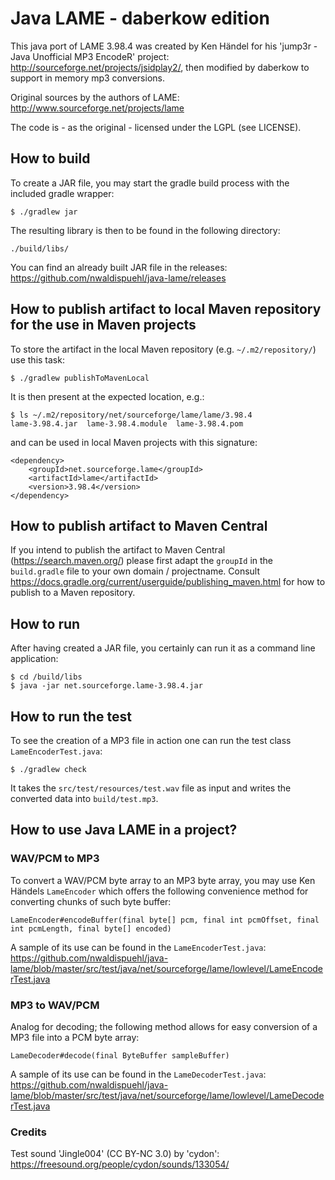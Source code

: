 # Java LAME - daberkow edition
This java port of LAME 3.98.4 was created by Ken Händel for his 'jump3r - Java Unofficial MP3 EncodeR' project:
http://sourceforge.net/projects/jsidplay2/, then modified by daberkow to support in memory mp3 conversions.

Original sources by the authors of LAME: http://www.sourceforge.net/projects/lame

The code is - as the original - licensed under the LGPL (see LICENSE).

## How to build 

To create a JAR file, you may start the gradle build process with the included gradle wrapper:

    $ ./gradlew jar
    
The resulting library is then to be found in the following directory:

    ./build/libs/

You can find an already built JAR file in the releases: https://github.com/nwaldispuehl/java-lame/releases

## How to publish artifact to local Maven repository for the use in Maven projects

To store the artifact in the local Maven repository (e.g. `~/.m2/repository/`) use this task:

    $ ./gradlew publishToMavenLocal

It is then present at the expected location, e.g.:

    $ ls ~/.m2/repository/net/sourceforge/lame/lame/3.98.4    
    lame-3.98.4.jar  lame-3.98.4.module  lame-3.98.4.pom

and can be used in local Maven projects with this signature:

    <dependency>
        <groupId>net.sourceforge.lame</groupId>
        <artifactId>lame</artifactId>
        <version>3.98.4</version>
    </dependency>

## How to publish artifact to Maven Central

If you intend to publish the artifact to Maven Central (https://search.maven.org/) please first adapt the `groupId` in the `build.gradle` file to your own domain / projectname.
Consult https://docs.gradle.org/current/userguide/publishing_maven.html for how to publish to a Maven repository.

## How to run

After having created a JAR file, you certainly can run it as a command line application:

    $ cd /build/libs
    $ java -jar net.sourceforge.lame-3.98.4.jar

## How to run the test

To see the creation of a MP3 file in action one can run the test class `LameEncoderTest.java`:

    $ ./gradlew check
    
It takes the `src/test/resources/test.wav` file as input and writes the converted data into `build/test.mp3`.


## How to use Java LAME in a project?

### WAV/PCM to MP3

To convert a WAV/PCM byte array to an MP3 byte array, you may use Ken Händels ```LameEncoder``` which offers the 
following convenience method for converting chunks of such byte buffer:

```
LameEncoder#encodeBuffer(final byte[] pcm, final int pcmOffset, final int pcmLength, final byte[] encoded)
```

A sample of its use can be found in the `LameEncoderTest.java`:
https://github.com/nwaldispuehl/java-lame/blob/master/src/test/java/net/sourceforge/lame/lowlevel/LameEncoderTest.java

### MP3 to WAV/PCM

Analog for decoding; the following method allows for easy conversion of a MP3 file into a PCM byte array:

```
LameDecoder#decode(final ByteBuffer sampleBuffer)
```

A sample of its use can be found in the `LameDecoderTest.java`:
https://github.com/nwaldispuehl/java-lame/blob/master/src/test/java/net/sourceforge/lame/lowlevel/LameDecoderTest.java


### Credits

Test sound 'Jingle004' (CC BY-NC 3.0) by 'cydon': https://freesound.org/people/cydon/sounds/133054/


